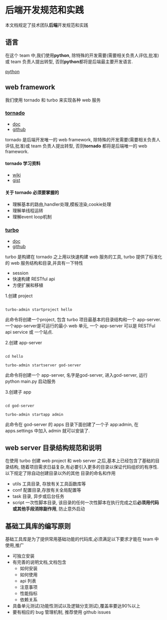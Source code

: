 # 后端开发规范和实践

本文档规定了技术团队**后端**开发规范和实践

## 语言

在这个 team 中,我们使用**python**, 除特殊的开发需要(需要相关负责人评估,批准)或 team 负责人提出转型, 否则**python**都将是后端最主要开发语言.

[python](https://www.python.org/)

## web framework

我们使用 tornado 和 turbo 来实现各种 web 服务

### [tornado](https://github.com/tornadoweb/tornado)

- [doc](http://tornado.readthedocs.org/en/stable/)
- [github](https://github.com/tornadoweb/tornado)

tornado 是后端开发唯一的 web framework, 除特殊的开发需要(需要相关负责人评估,批准)或 team 负责人提出转型,
否则**tornado** 都将是后端唯一的 web framework.


#### tornado 学习资料

- [wiki](https://github.com/tornadoweb/tornado/wiki/Links)
- [gist](http://tornadogists.com/)


#### 关于 tornado 必须要掌握的

- 理解基本的路由,handler处理,模板渲染,cookie处理
- 理解单线程运转
- 理解event loop机制

### [turbo](http://app-turbo.readthedocs.org/zh_CN/latest/)

- [doc](http://app-turbo.readthedocs.org/zh_CN/latest/)
- [github](https://github.com/wecatch/app-turbo)

turbo 是构建在 tornado 之上用以快速构建 web 服务的工具, turbo 提供了标准化的 web 服务结构和目录,并具有一下特性

- session
- 快速构建 RESTful api
- 方便扩展和移植

1.创建 project

```

turbo-admin startproject hello

```

此命令将创建一个project, 包含 turbo 项目最基本的目录结构和一个 app-server.
一个app-server是可运行的最小 web 单元, 一个 app-server 可以是 RESTFul api service 或 一个站点.

2.创建 app-server

```

cd hello

turbo-admin startserver god-server

```

此命令将创建一个 app-server, 名字是god-server, 进入god-server, 运行 python main.py 启动服务


3.创建子 app

```

cd god-server

turbo-admin startapp admin

```

此命令在 god-server 的 apps 目录下面创建了一个子 app:admin, 在 apps.settings 中加入 admin 就可以安装了.


## web server 目录结构规范和说明

在使用 turbo 创建 web project 和 web server 之后,基本上已经包含了基础的目录结构,
随着项目需求日益复杂,有必要引入更多的目录以保证代码组织的有序性. 以下规定了除自动创建目录以外的其他
目录的命名和作用

- utils 工具目录, 存放有关工具函数库等
- conf 配置目录,存放有关全局配置等
- task 目录, 异步或后台任务
- script 一次性脚本目录, 该目录的任何一次性脚本在执行完成之后**必须用代码或其他手段消除副作用**, 防止意外启动


## 基础工具库的编写原则

基础工具库是为了提供常用基础功能的代码库,必须满足以下要求才能在 team 中使用,推广

- 可独立安装
- 有完善的说明文档,文档包含
    - 如何安装
    - 如何使用
    - api 列表
    - 注意事项
    - 性能指标
    - 依赖关系
- 具备单元测试(功能性测试以及逻辑分支测试),覆盖率要达90%以上
- 要有相应的 bug 管理机制, 推荐使用 github issues
